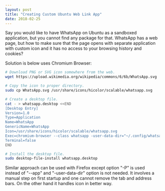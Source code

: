 ```yaml
---
layout: post
title: "Creating Custom Ubuntu Web Link App"
date: 2018-02-25
---
```


Say you would like to have WhatsApp on Ubuntu as a sandboxed application, but you cannot find any package for that. WhatsApp has a web page, but how to make sure that the page opens with separate application with custom icon and it has no access to your browsing history and cookies?

Solution is below uses Chromium Browser:


```bash
# Download PNG or SVG icon somewhere from the web.
wget https://upload.wikimedia.org/wikipedia/commons/6/6b/WhatsApp.svg

# Copy the icon to proper directory.
sudo cp WhatsApp.svg /usr/share/icons/hicolor/scalable/whatsapp.svg

# Create a desktop file.
cat - > whatsapp.desktop <<END
[Desktop Entry]
Version=1.0
Type=Application
Name=WhatsApp
GenericName=WhatsApp
Icon=/usr/share/icons/hicolor/scalable/whatsapp.svg
Exec=chromium-browser --class whatsapp -user-data-dir="~/.config/whatsapp" --app=https://web.whatsapp.com
Terminal=false
END

# Install the desktop file.
sudo desktop-file-install whatsapp.desktop 
```

Similar approach can be used with Firefox except option "-P" is used instead of "--app" and "-user-data-dir" option is not needed. It involves a manual step on first startup and one cannot remove the tab and address bars. On the other hand it handles icon in better way.

